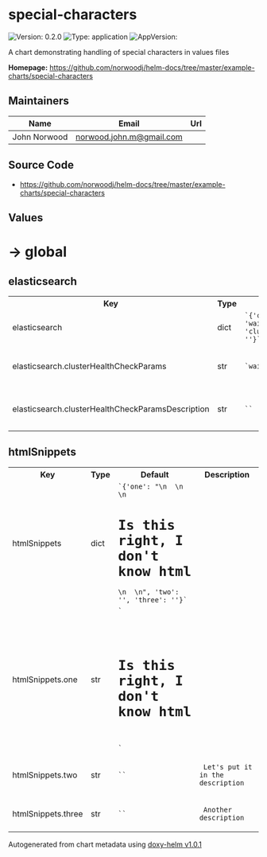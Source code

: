 
# special-characters



![Version: 0.2.0](https://img.shields.io/badge/Version-0.2.0-informational?style=flat-square) ![Type: application](https://img.shields.io/badge/Type-application-informational?style=flat-square) ![AppVersion: ](https://img.shields.io/badge/AppVersion--informational?style=flat-square)



A chart demonstrating handling of special characters in values files



**Homepage:** <https://github.com/norwoodj/helm-docs/tree/master/example-charts/special-characters>



## Maintainers

| Name | Email | Url |
| ---- | ------ | --- |
| John Norwood | <norwood.john.m@gmail.com> |  |




## Source Code

* <https://github.com/norwoodj/helm-docs/tree/master/example-charts/special-characters>




## Values



<h1>-> global</h1><h2>elasticsearch</h2>
<table style="">
    <tr>
        <th>Key</th>
        <th>Type</th>
        <th>Default</th>
        <th>Description</th>
    </tr>
<tr style="" ><td>elasticsearch</td><td>dict</td><td><code>`{'clusterHealthCheckParams': 'wait_for_status=yellow&timeout=1s', 'clusterHealthCheckParamsDescription': ''}`</code></td><td></td></tr><tr style="" ><td>elasticsearch.clusterHealthCheckParams</td><td>str</td><td><code>`wait_for_status=yellow&timeout=1s`</code></td><td><p><code> The Elasticsearch cluster health status params that will be used by readinessProbe command</code></p></td></tr><tr style="" ><td>elasticsearch.clusterHealthCheckParamsDescription</td><td>str</td><td><code>``</code></td><td><p><code> Now let's put some special characters in the description: wait_for_status=yellow&amp;timeout=1s</code></p></td></tr>
</table>

<h2>htmlSnippets</h2>
<table style="">
    <tr>
        <th>Key</th>
        <th>Type</th>
        <th>Default</th>
        <th>Description</th>
    </tr>
<tr style="" ><td>htmlSnippets</td><td>dict</td><td><code>`{'one': "<html>\n  <head></head>\n  <body>\n    <h1>Is this right, I don't know html</h1>\n  </body>\n</html>", 'two': '', 'three': ''}`</code></td><td></td></tr><tr style="" ><td>htmlSnippets.one</td><td>str</td><td><code>`<html>
  <head></head>
  <body>
    <h1>Is this right, I don't know html</h1>
  </body>
</html>`</code></td><td></td></tr><tr style="" ><td>htmlSnippets.two</td><td>str</td><td><code>``</code></td><td><p><code> Let's put it in the description <html></html></code></p></td></tr><tr style="" ><td>htmlSnippets.three</td><td>str</td><td><code>``</code></td><td><p><code> Another description</code></p></td></tr>
</table>



Autogenerated from chart metadata using [doxy-helm v1.0.1](https://github.com/tactful-ai/doxyhelm)
    